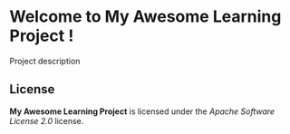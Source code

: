 # Welcome to My Awesome Learning Project !


Project description



## License

**My Awesome Learning Project** is licensed under the *Apache Software License 2.0* license.
